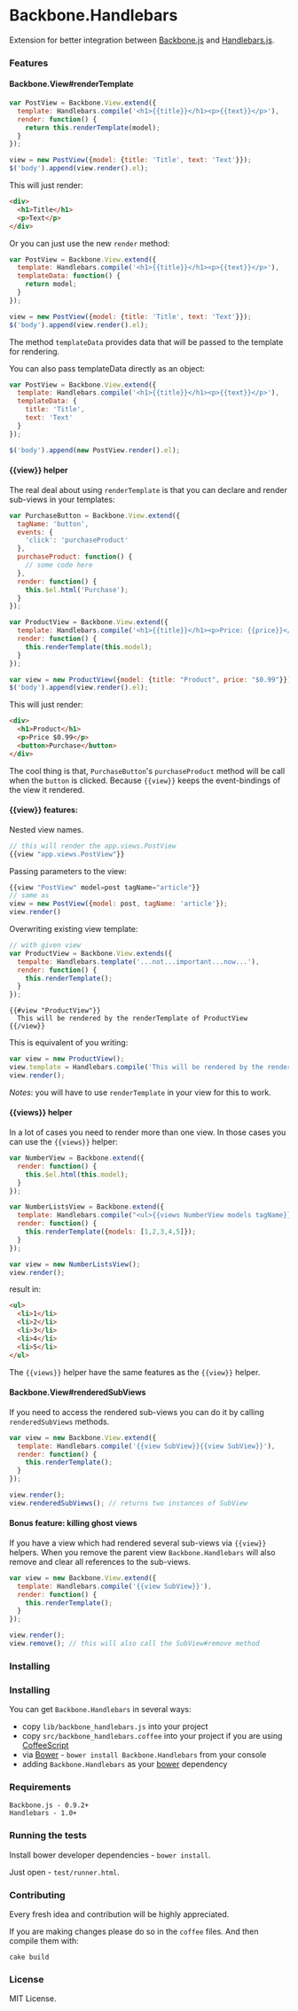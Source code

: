Backbone.Handlebars
===================

Extension for better integration between [Backbone.js](http://documentcloud.github.com/backbone/) and [Handlebars.js](http://handlebarsjs.com/).

### Features

#### Backbone.View#renderTemplate

```javascript
var PostView = Backbone.View.extend({
  template: Handlebars.compile('<h1>{{title}}</h1><p>{{text}}</p>'),
  render: function() {
    return this.renderTemplate(model);
  }
});

view = new PostView({model: {title: 'Title', text: 'Text'}});
$('body').append(view.render().el);
```

This will just render:

```html
<div>
  <h1>Title</h1>
  <p>Text</p>
</div>
```

Or you can just use the new ```render``` method:

```javascript
var PostView = Backbone.View.extend({
  template: Handlebars.compile('<h1>{{title}}</h1><p>{{text}}</p>'),
  templateData: function() {
    return model;
  }
});

view = new PostView({model: {title: 'Title', text: 'Text'}});
$('body').append(view.render().el);
```

The method ```templateData``` provides data that will be passed to the template for rendering.

You can also pass templateData directly as an object:

```javascript
var PostView = Backbone.View.extend({
  template: Handlebars.compile('<h1>{{title}}</h1><p>{{text}}</p>'),
  templateData: {
    title: 'Title',
    text: 'Text'
  }
});

$('body').append(new PostView.render().el);
```

#### {{view}} helper

The real deal about using ```renderTemplate``` is that you can declare and render sub-views in your templates:

```javascript
var PurchaseButton = Backbone.View.extend({
  tagName: 'button',
  events: {
    'click': 'purchaseProduct'
  },
  purchaseProduct: function() {
    // some code here
  },
  render: function() {
    this.$el.html('Purchase');
  }
});

var ProductView = Backbone.View.extend({
  template: Handlebars.compile('<h1>{{title}}</h1><p>Price: {{price}}</p>{{view "PurchaseButton"}}'),
  render: function() {
    this.renderTemplate(this.model);
  }
});

var view = new ProductView({model: {title: "Product", price: "$0.99"}});
$('body').append(view.render().el);
```

This will just render:

```html
<div>
  <h1>Product</h1>
  <p>Price $0.99</p>
  <button>Purchase</button>
</div>
```

The cool thing is that, ```PurchaseButton```'s ```purchaseProduct``` method will be call when the ```button``` is clicked.
Because ```{{view}}``` keeps the event-bindings of the view it rendered.

#### {{view}} features:

Nested view names.
```javascript
// this will render the app.views.PostView
{{view "app.views.PostView"}}
```

Passing parameters to the view:
```javascript
{{view "PostView" model=post tagName="article"}}
// same as
view = new PostView({model: post, tagName: 'article'});
view.render()
```

Overwriting existing view template:
```javascript
// with given view
var ProductView = Backbone.View.extends({
  tempalte: Handlebars.template('...not...important...now...'),
  render: function() {
    this.renderTemplate();
  }
});
```
```
{{#view "ProductView"}}
  This will be rendered by the renderTemplate of ProductView
{{/view}}
```
This is equivalent of you writing:

```javascript
var view = new ProductView();
view.template = Handlebars.compile('This will be rendered by the renderTemplate of ProductView');
view.render();
```
_Notes_: you will have to use ```renderTemplate``` in your view for this to work.


#### {{views}} helper

In a lot of cases you need to render more than one view. In those cases you can use the ```{{views}}``` helper:

```javascript
var NumberView = Backbone.extend({
  render: function() {
    this.$el.html(this.model);
  }
});

var NumberListsView = Backbone.extend({
  template: Handlebars.compile("<ul>{{views NumberView models tagName}}</ul>"),
  render: function() {
    this.renderTemplate({models: [1,2,3,4,5]});
  }
});

var view = new NumberListsView();
view.render();
```

result in:

```html
<ul>
  <li>1</li>
  <li>2</li>
  <li>3</li>
  <li>4</li>
  <li>5</li>
</ul>
```
The ```{{views}}``` helper have the same features as the ```{{view}}``` helper.

#### Backbone.View#renderedSubViews

If you need to access the rendered sub-views you can do it by calling ```renderedSubViews``` methods.

```javascript
var view = new Backbone.View.extend({
  template: Handlebars.compile('{{view SubView}}{{view SubView}}'),
  render: function() {
    this.renderTemplate();
  }
});

view.render();
view.renderedSubViews(); // returns two instances of SubView
```

#### Bonus feature: killing ghost views

If you have a view which had rendered several sub-views via ```{{view}}``` helpers. When you remove the parent view ```Backbone.Handlebars``` will also remove and clear all references to the sub-views.


```javascript
var view = new Backbone.View.extend({
  template: Handlebars.compile('{{view SubView}}'),
  render: function() {
    this.renderTemplate();
  }
});

view.render();
view.remove(); // this will also call the SubView#remove method
```


### Installing

### Installing

You can get `Backbone.Handlebars` in several ways:

* copy `lib/backbone_handlebars.js` into your project
* copy `src/backbone_handlebars.coffee` into your project if you are using [CoffeeScript](http://http://coffeescript.org/)
* via [Bower](http://bower.io/) - `bower install Backbone.Handlebars` from your console
* adding `Backbone.Handlebars` as your [bower](http://bower.io/) dependency

### Requirements

```
Backbone.js - 0.9.2+
Handlebars - 1.0+
```

### Running the tests

Install bower developer dependencies - ```bower install```.

Just open - ```test/runner.html```.

### Contributing

Every fresh idea and contribution will be highly appreciated.

If you are making changes please do so in the ```coffee``` files. And then compile them with:

```
cake build
```

### License

MIT License.

